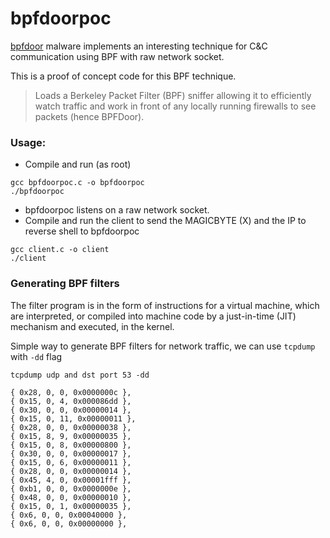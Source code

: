 # bpfdoorpoc
[bpfdoor](https://www.sandflysecurity.com/blog/bpfdoor-an-evasive-linux-backdoor-technical-analysis/) malware implements an interesting technique for C&C communication using BPF with raw network socket.

This is a proof of concept code for this BPF technique.

>  Loads a Berkeley Packet Filter (BPF) sniffer allowing it to efficiently watch traffic and work in front of any locally running firewalls to see packets (hence BPFDoor).

### Usage:

- Compile and run (as root)

```
gcc bpfdoorpoc.c -o bpfdoorpoc
./bpfdoorpoc

``` 
- bpfdoorpoc listens on a raw network socket. 
- Compile and run the client to send the MAGICBYTE (X) and the IP to reverse shell to bpfdoorpoc

```
gcc client.c -o client
./client
```

### Generating BPF filters

The filter program is in the form of instructions for a virtual machine, which are interpreted, or compiled into machine code by a just-in-time (JIT) mechanism and executed, in the kernel.

Simple way to generate BPF filters for network traffic, we can use `tcpdump` with `-dd` flag

```
tcpdump udp and dst port 53 -dd

{ 0x28, 0, 0, 0x0000000c },
{ 0x15, 0, 4, 0x000086dd },
{ 0x30, 0, 0, 0x00000014 },
{ 0x15, 0, 11, 0x00000011 },
{ 0x28, 0, 0, 0x00000038 },
{ 0x15, 8, 9, 0x00000035 },
{ 0x15, 0, 8, 0x00000800 },
{ 0x30, 0, 0, 0x00000017 },
{ 0x15, 0, 6, 0x00000011 },
{ 0x28, 0, 0, 0x00000014 },
{ 0x45, 4, 0, 0x00001fff },
{ 0xb1, 0, 0, 0x0000000e },
{ 0x48, 0, 0, 0x00000010 },
{ 0x15, 0, 1, 0x00000035 },
{ 0x6, 0, 0, 0x00040000 },
{ 0x6, 0, 0, 0x00000000 },
```
